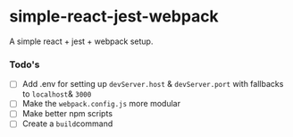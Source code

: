 # simple-react-jest-webpack
A simple react + jest + webpack setup.

### Todo's
- [ ] Add .env for setting up `devServer.host` & `devServer.port` with fallbacks to `localhost`& `3000`
- [ ] Make the `webpack.config.js` more modular
- [ ] Make better npm scripts
- [ ] Create a `build`command
